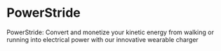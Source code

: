 # PowerStride
PowerStride: Convert and monetize your kinetic energy from walking or running into electrical power with our innovative wearable charger
